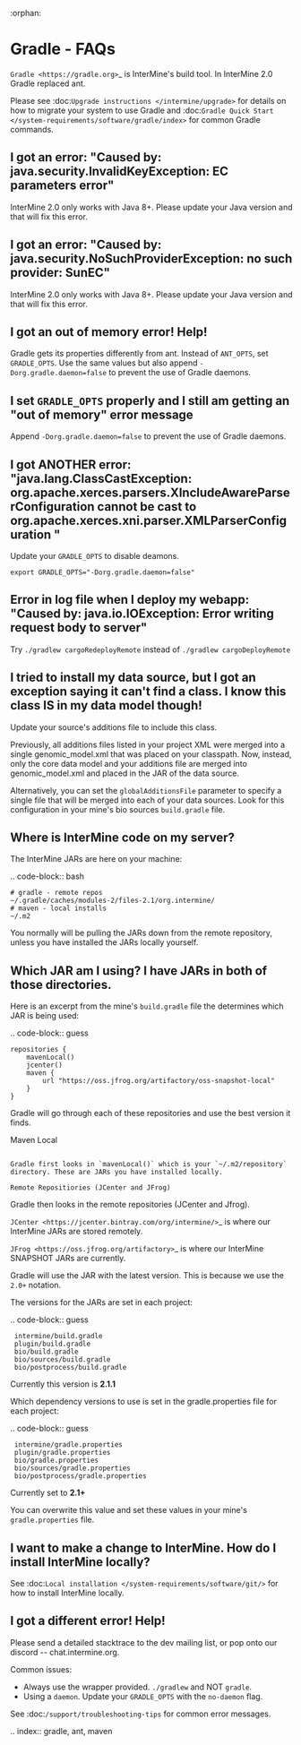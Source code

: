 :orphan:


Gradle - FAQs
================

`Gradle <https://gradle.org>`_ is InterMine's build tool. In InterMine 2.0 Gradle replaced ant.

Please see :doc:`Upgrade instructions </intermine/upgrade>` for details on how to migrate your system to use Gradle and :doc:`Gradle Quick Start </system-requirements/software/gradle/index>` for common Gradle commands.


I got an error: "Caused by: java.security.InvalidKeyException: EC parameters error"
--------------------------------------------------------------------------------------------------------------------

InterMine 2.0 only works with Java 8+. Please update your Java version and that will fix this error.

I got an error: "Caused by: java.security.NoSuchProviderException: no such provider: SunEC"
--------------------------------------------------------------------------------------------------------------------

InterMine 2.0 only works with Java 8+. Please update your Java version and that will fix this error.

I got an out of memory error! Help!
----------------------------------------------

Gradle gets its properties differently from ant. Instead of `ANT_OPTS`, set `GRADLE_OPTS`. Use the same values but also append `-Dorg.gradle.daemon=false` to prevent the use of Gradle daemons.

I set `GRADLE_OPTS` properly and I still am getting an "out of memory" error message
--------------------------------------------------------------------------------------------

Append `-Dorg.gradle.daemon=false` to prevent the use of Gradle daemons.

I got ANOTHER error: "java.lang.ClassCastException: org.apache.xerces.parsers.XIncludeAwareParserConfiguration cannot be cast to org.apache.xerces.xni.parser.XMLParserConfiguration "
------------------------------------------------------------------------------------------------------------------------------------------------------------------------------------------------------------------------------------------------------------------

Update your `GRADLE_OPTS` to disable deamons. 

`export GRADLE_OPTS="-Dorg.gradle.daemon=false"`

Error in log file when I deploy my webapp: "Caused by: java.io.IOException: Error writing request body to server"
-----------------------------------------------------------------------------------------------------------------------------------------------------------------------------------------------------------------------------

Try `./gradlew cargoRedeployRemote` instead of `./gradlew cargoDeployRemote`

I tried to install my data source, but I got an exception saying it can't find a class. I know this class IS in my data model though!
----------------------------------------------------------------------------------------------------------------------------------------------------------------------------------------

Update your source's additions file to include this class.

Previously, all additions files listed in your project XML were merged into a single genomic_model.xml that was placed on your classpath. Now, instead, only the core data model and your additions file are merged into genomic_model.xml and placed in the JAR of the data source. 

Alternatively, you can set the `globalAdditionsFile` parameter to specify a single file that will be merged into each of your data sources. Look for this configuration in your mine's bio sources `build.gradle` file.

Where is InterMine code on my server?
--------------------------------------------------------------------------------------------

The InterMine JARs are here on your machine:

.. code-block:: bash

    # gradle - remote repos
    ~/.gradle/caches/modules-2/files-2.1/org.intermine/
    # maven - local installs
    ~/.m2

You normally will be pulling the JARs down from the remote repository, unless you have installed the JARs locally yourself.

Which JAR am I using? I have JARs in both of those directories.
--------------------------------------------------------------------------------------------

Here is an excerpt from the mine's `build.gradle` file the determines which JAR is being used:

.. code-block:: guess

    repositories {
        mavenLocal()
        jcenter()
        maven {
            url "https://oss.jfrog.org/artifactory/oss-snapshot-local"
        }
    }

Gradle will go through each of these repositories and use the best version it finds.

Maven Local
~~~~~~~~~~~~~~~

Gradle first looks in `mavenLocal()` which is your `~/.m2/repository` directory. These are JARs you have installed locally. 

Remote Repositiories (JCenter and JFrog)
~~~~~~~~~~~~~~~~~~~~~~~~~~~~~~~~~~~~~~~~~~~~~~~~~~~~~~~~~~~~

Gradle then looks in the remote repositories (JCenter and Jfrog).

`JCenter <https://jcenter.bintray.com/org/intermine/>`_ is where our InterMine JARs are stored remotely. 

`JFrog <https://oss.jfrog.org/artifactory>`_ is where our InterMine SNAPSHOT JARs are currently.

Gradle will use the JAR with the latest version. This is because we use the `2.0+` notation. 

The versions for the JARs are set in each project:

.. code-block:: guess

     intermine/build.gradle
     plugin/build.gradle
     bio/build.gradle
     bio/sources/build.gradle
     bio/postprocess/build.gradle

Currently this version is **2.1.1**

Which dependency versions to use is set in the gradle.properties file for each project:

.. code-block:: guess

     intermine/gradle.properties
     plugin/gradle.properties
     bio/gradle.properties
     bio/sources/gradle.properties
     bio/postprocess/gradle.properties

Currently set to **2.1+**

You can overwrite this value and set these values in your mine's `gradle.properties` file.

I want to make a change to InterMine. How do I install InterMine locally?
--------------------------------------------------------------------------------------------

See :doc:`Local installation </system-requirements/software/git/>` for how to install InterMine locally.

I got a different error! Help!
----------------------------------------------

Please send a detailed stacktrace to the dev mailing list, or pop onto our discord -- chat.intermine.org.

Common issues:

* Always use the wrapper provided. `./gradlew` and NOT `gradle`.
* Using a `daemon`. Update your `GRADLE_OPTS` with the `no-daemon` flag.

See :doc:`/support/troubleshooting-tips` for common error messages.

.. index:: gradle, ant, maven
